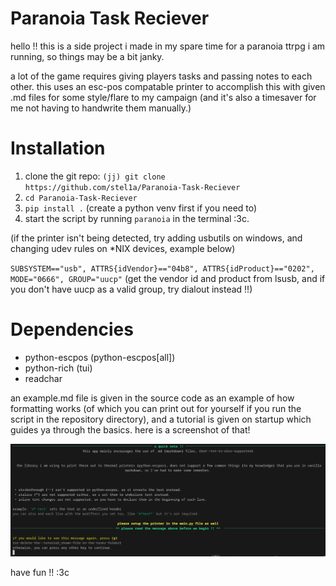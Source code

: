 # Paranoia Task Reciever

hello !! this is a side project i made in my spare time for a paranoia ttrpg i am running, so things may be a bit janky.

a lot of the game requires giving players tasks and passing notes to each other. this uses an esc-pos compatable printer to accomplish this with given .md files for some style/flare to my campaign (and it's also a timesaver for me not having to handwrite them manually.)

# Installation
1. clone the git repo: `(jj) git clone https://github.com/stel1a/Paranoia-Task-Reciever`
2. `cd Paranoia-Task-Reciever`
3. `pip install .` (create a python venv first if you need to)
4.  start the script by running `paranoia` in the terminal :3c.

(if the printer isn't being detected, try adding usbutils on windows, and changing udev rules on *NIX devices, example below)

`SUBSYSTEM=="usb", ATTRS{idVendor}=="04b8", ATTRS{idProduct}=="0202", MODE="0666", GROUP="uucp"`
(get the vendor id and product from lsusb, and if you don't have uucp as a valid group, try dialout instead !!)

# Dependencies
* python-escpos (python-escpos[all])
* python-rich (tui)
* readchar

an example.md file is given in the source code as an example of how formatting works (of which you can print out for yourself if you run the script in the repository directory), and a tutorial is given on startup which guides ya through the basics. here is a screenshot of that!

![a screenshot of the tutorial that is presented when you first run the 'main.py' script](.tutorial-img.png)

have fun !! :3c
